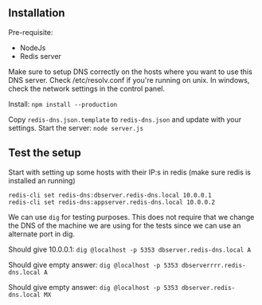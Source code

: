 
Installation
------------

Pre-requisite:

 * NodeJs
 * Redis server

Make sure to setup DNS correctly on the hosts where you want to use this DNS server. Check /etc/resolv.conf if you're running on unix. In windows, check the network settings in the control panel.

Install: `npm install --production`

Copy `redis-dns.json.template` to `redis-dns.json` and update with your settings. 
Start the server: `node server.js`


Test the setup
--------------

Start with setting up some hosts with their IP:s in redis (make sure redis is installed an running)

```
redis-cli set redis-dns:dbserver.redis-dns.local 10.0.0.1
redis-cli set redis-dns:appserver.redis-dns.local 10.0.0.2
```

We can use `dig` for testing purposes. This does not require that we change the DNS of the machine we
are using for the tests since we can use an alternate port in dig.

Should give 10.0.0.1: `dig @localhost -p 5353 dbserver.redis-dns.local A`

Should give empty answer: `dig @localhost -p 5353 dbserverrrr.redis-dns.local A`

Should give empty answer: `dig @localhost -p 5353 dbserver.redis-dns.local MX`




